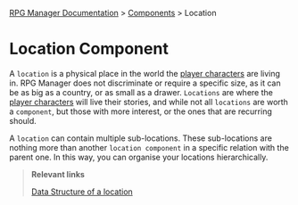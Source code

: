 [RPG Manager Documentation](../../index.md) >
[Components](index.md) >
Location

# Location Component

A `location` is a physical place in the world the [player characters](character.md) are living in. RPG Manager does not 
discriminate  or require a specific size, as it can be as big as a country, or as small as a drawer. `Locations` are 
where the [player characters](character.md) will live their stories, and while not all `locations` are worth
a `component`, but those with more interest, or the ones that are recurring should.

A `location` can contain multiple sub-locations. These sub-locations are nothing more than another `location component`
in a specific relation with the parent one. In this way, you can organise your locations hierarchically.

> **Relevant links**
>
> [Data Structure of a location](../data/location/index.md)
